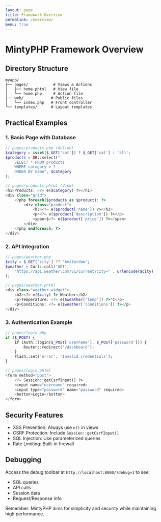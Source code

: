 ```yaml
---
layout: page
title: Framework Overview
permalink: /overview/
menu: true
---
```


# MintyPHP Framework Overview

## Directory Structure

```
myapp/
├── pages/           # Views & Actions
│   ├── home.phtml   # View file
│   └── home.php     # Action file
├── web/            # Public files
│   └── index.php   # Front controller
└── templates/      # Layout templates
```

## Practical Examples

### 1. Basic Page with Database

```php
// pages/products.php (Action)
$category = isset($_GET['cat']) ? $_GET['cat'] : 'all';
$products = DB::select("
    SELECT * FROM products 
    WHERE category = ? 
    ORDER BY name", $category
);

// pages/products.phtml (View)
<h1>Products: <?= e($category) ?></h1>
<div class="grid">
    <?php foreach($products as $product): ?>
        <div class="product">
            <h3><?= e($product['name']) ?></h3>
            <p><?= e($product['description']) ?></p>
            <span>$<?= e($product['price']) ?></span>
        </div>
    <?php endforeach; ?>
</div>
```

### 2. API Integration

```php
// pages/weather.php
$city = $_GET['city'] ?? 'Amsterdam';
$weather = Curl::call('GET', 
    "https://api.weather.com/v1/current?city=" . urlencode($city)
);

// pages/weather.phtml
<div class="weather-widget">
    <h2><?= e($city) ?> Weather</h2>
    <p>Temperature: <?= e($weather['temp']) ?>°C</p>
    <p>Conditions: <?= e($weather['conditions']) ?></p>
</div>
```

### 3. Authentication Example

```php
// pages/login.php
if ($_POST) {
    if (Auth::login($_POST['username'], $_POST['password'])) {
        Router::redirect('/dashboard');
    }
    Flash::set('error', 'Invalid credentials');
}

// pages/login.phtml
<form method="post">
    <?= Session::getCsrfInput() ?>
    <input name="username" required>
    <input type="password" name="password" required>
    <button>Login</button>
</form>
```

## Security Features

- XSS Prevention: Always use `e()` in views
- CSRF Protection: Include `Session::getCsrfInput()`
- SQL Injection: Use parameterized queries
- Rate Limiting: Built-in firewall

## Debugging

Access the debug toolbar at `http://localhost:8000/?debug=1` to see:

- SQL queries
- API calls
- Session data
- Request/Response info

Remember: MintyPHP aims for simplicity and security while maintaining high performance.
